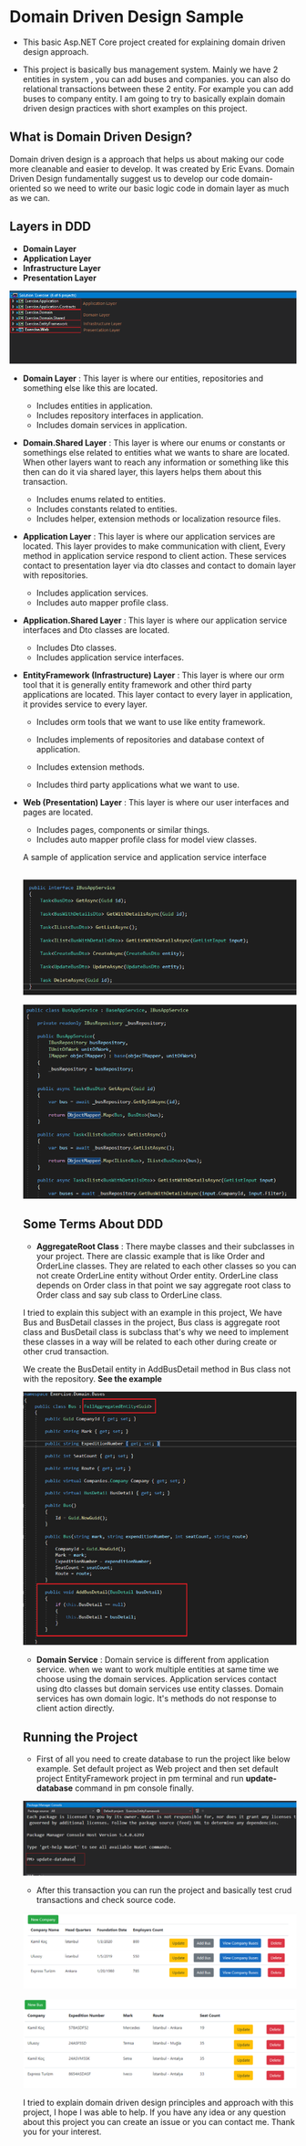 # Domain Driven Design Sample
- This basic Asp.NET Core  project created for explaining domain driven design approach.

- This project is basically bus management system.  Mainly we have 2 entities in system , you can add buses and companies. you can also do relational transactions between these 2 entity. For example you can add buses to company entity. I am going to try to basically explain domain driven design practices  with short examples on this project.


## What is Domain Driven Design?

  Domain driven design is a approach that helps us about making our code more cleanable and  easier to develop. It was created by Eric Evans. Domain Driven Design fundamentally suggest us to develop our code domain-oriented so we need to write our basic logic code in domain layer as much as we can. 

## Layers in DDD 

- **Domain Layer**
- **Application Layer**
- **Infrastructure Layer**
- **Presentation Layer**

![layersView](https://github.com/AkinSabriCam/Domain-Driven-Design-Sample/blob/master/images/layersView.PNG)

* **Domain Layer**  :   This layer is where our entities, repositories and  something else like this are located.

  - Includes entities in application.
  - Includes repository interfaces in application.
  - Includes domain services in application.

* **Domain.Shared Layer** : This layer is where our enums or constants or somethings else related to entities what we wants to share are located. When other layers want to reach any information or something like this then can do it via shared layer, this layers helps them about this transaction.

  - Includes enums related to entities.
  - Includes constants related to entities.
  - Includes helper, extension methods or localization resource files.

* **Application Layer** : This layer is where our application services are located. This layer provides to make communication with client, Every method in application service respond to client action. These services contact to presentation layer via dto classes and contact to domain layer with repositories.

  - Includes application services.
  - Includes auto mapper profile class.

* **Application.Shared Layer** : This layer is where our application service interfaces and Dto classes are located.

  - Includes Dto classes.
  - Includes application service interfaces.

* **EntityFramework (Infrastructure) Layer** : This layer is where our orm tool that it is generally entity framework and other  third party applications are located. This layer contact to every layer in application, it provides service to every layer.

  - Includes orm tools that we want to use like entity framework.

  - Includes implements of repositories and database context of application.
  - Includes extension methods.
  - Includes third party applications what we want to use.

* **Web (Presentation) Layer** : This layer is where our user interfaces and pages are located. 

  - Includes pages, components or similar things.
  - Includes auto mapper profile class for model view classes.        

  

  A sample of application service and application service interface

  ​                               ![IBusAppService](https://github.com/AkinSabriCam/Domain-Driven-Design-Sample/blob/master/images/IBusAppService.PNG)

  ![BusAppService](https://github.com/AkinSabriCam/Domain-Driven-Design-Sample/blob/master/images/BusAppService.PNG)

  

  ## Some Terms About DDD 
    * **AggregateRoot Class**  :   There maybe classes and their subclasses in your project. There are classic example that is like Order and OrderLine  classes. They are related to each other  classes so you can not create OrderLine entity without Order entity. OrderLine class depends on Order class in that point we say aggregate root class to Order class and say sub class to OrderLine class.

    I tried to explain this subject with an example in this project, We have Bus and BusDetail classes in the project, Bus class is aggregate root class and BusDetail class is subclass that's why we need to implement these classes in a way will be related to each other during create or other crud transaction.

    We create the BusDetail entity in AddBusDetail method in Bus class  not with the repository.  **See the example**  

    ![BusBusDetailAggregate](https://github.com/AkinSabriCam/Domain-Driven-Design-Sample/blob/master/images/BusBusDetailAggregate.PNG)

    * **Domain Service** : Domain service is different from application service. when we want to work multiple entities at same time we choose using the domain services. Application services contact using dto classes but domain services use entity classes. Domain services has own domain logic. It's methods do not response to client action directly.  

  

  ## Running the Project 

    * First of all you need to create database to run the project like below example. Set default project as Web project and then set default project  EntityFramework project in pm terminal and run  **update-database** command in pm console  finally.

    ![migrationView](https://github.com/AkinSabriCam/Domain-Driven-Design-Sample/blob/master/images/migrationView.PNG)

  

    * After this transaction you can run the project and basically test crud transactions and check source code.  

  ![companies](https://github.com/AkinSabriCam/Domain-Driven-Design-Sample/blob/master/images/companies.PNG)

  ![buses](https://github.com/AkinSabriCam/Domain-Driven-Design-Sample/blob/master/images/buses.PNG)

  
  I tried to explain domain driven design principles and approach with this project, I hope I was able to  help. If you have any idea or any question about this project you can create an issue or you can contact me. Thank you for your interest.


